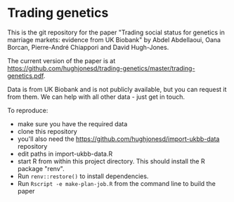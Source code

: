 
# Trading genetics

This is the git repository for the paper "Trading social status for genetics 
in marriage markets: evidence from UK Biobank" by Abdel Abdellaoui, Oana
Borcan, Pierre-André Chiappori and David Hugh-Jones.

The current version of the paper is at https://github.com/hughjonesd/trading-genetics/master/trading-genetics.pdf.

Data is from UK Biobank and is not publicly available, but you can request it
from them. We can help with all other data - just get in touch.

To reproduce:

* make sure you have the required data
* clone this repository
* you'll also need the https://github.com/hughjonesd/import-ukbb-data repository
* edit paths in import-ukbb-data.R
* start R from within this project directory. This should install the R package
  "renv".
* Run `renv::restore()` to install dependencies.
* Run `Rscript -e make-plan-job.R` from the command line to build the
  paper
